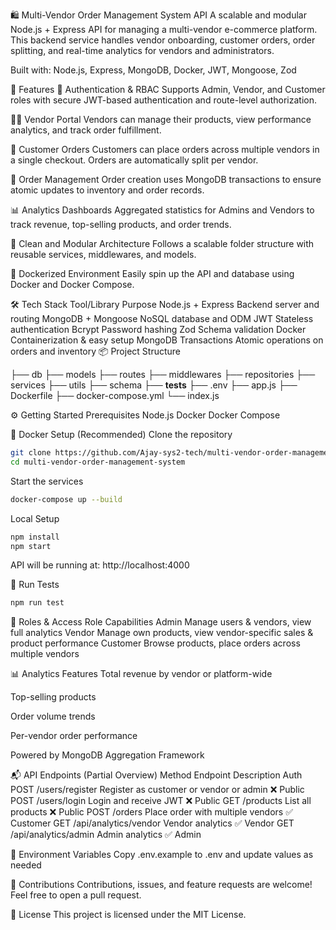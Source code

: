 🛍️ Multi-Vendor Order Management System API
A scalable and modular Node.js + Express API for managing a multi-vendor e-commerce platform. This backend service handles vendor onboarding, customer orders, order splitting, and real-time analytics for vendors and administrators.

Built with: Node.js, Express, MongoDB, Docker, JWT, Mongoose, Zod

🚀 Features
🔐 Authentication & RBAC
Supports Admin, Vendor, and Customer roles with secure JWT-based authentication and route-level authorization.

🧑‍💼 Vendor Portal
Vendors can manage their products, view performance analytics, and track order fulfillment.

🛒 Customer Orders
Customers can place orders across multiple vendors in a single checkout. Orders are automatically split per vendor.

🧾 Order Management
Order creation uses MongoDB transactions to ensure atomic updates to inventory and order records.

📊 Analytics Dashboards
Aggregated statistics for Admins and Vendors to track revenue, top-selling products, and order trends.

🧩 Clean and Modular Architecture
Follows a scalable folder structure with reusable services, middlewares, and models.

🐳 Dockerized Environment
Easily spin up the API and database using Docker and Docker Compose.

🛠️ Tech Stack
Tool/Library	Purpose
Node.js + Express	Backend server and routing
MongoDB + Mongoose	NoSQL database and ODM
JWT	Stateless authentication
Bcrypt	Password hashing
Zod	Schema validation
Docker	Containerization & easy setup
MongoDB Transactions	Atomic operations on orders and inventory
📦 Project Structure


├── db
├── models
├── routes
├── middlewares
├── repositories
├── services
├── utils
├── schema
├── __tests__
├── .env
├── app.js
├── Dockerfile
├── docker-compose.yml
└── index.js

⚙️ Getting Started
Prerequisites
Node.js
Docker
Docker Compose

🐳 Docker Setup (Recommended)
Clone the repository
```bash
git clone https://github.com/Ajay-sys2-tech/multi-vendor-order-management-system.git
cd multi-vendor-order-management-system
```

Start the services
```bash
docker-compose up --build
```

Local Setup
```bash
npm install
npm start
```

API will be running at:
http://localhost:4000

🧪 Run Tests
```bash
npm run test
```

🔐 Roles & Access
Role	Capabilities
Admin	Manage users & vendors, view full analytics
Vendor	Manage own products, view vendor-specific sales & product performance
Customer	Browse products, place orders across multiple vendors

📊 Analytics Features
Total revenue by vendor or platform-wide

Top-selling products

Order volume trends

Per-vendor order performance

Powered by MongoDB Aggregation Framework

📬 API Endpoints (Partial Overview)
Method	Endpoint	Description	Auth
POST	/users/register	Register as customer or vendor or admin	❌ Public
POST	/users/login	Login and receive JWT	❌ Public
GET	    /products	List all products	❌ Public
POST	/orders	Place order with multiple vendors	✅ Customer
GET	/api/analytics/vendor	Vendor analytics	✅ Vendor
GET	/api/analytics/admin	Admin analytics	✅ Admin

🧰 Environment Variables
Copy .env.example to .env and update values as needed

🙌 Contributions
Contributions, issues, and feature requests are welcome!
Feel free to open a pull request.

📄 License
This project is licensed under the MIT License.

